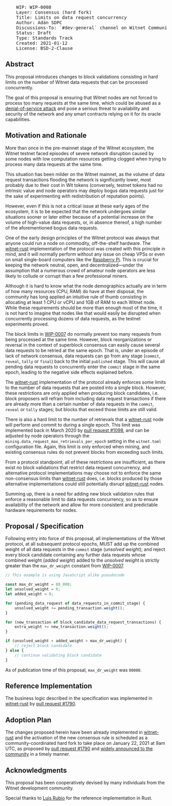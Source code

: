 <pre>
    WIP: WIP-0008
    Layer: Consensus (hard fork)
    Title: Limits on data request concurrency
    Author: Adán SDPC <adan@witnet.foundation>
    Discussions-To: `#dev-general` channel on Witnet Community's Discord server
    Status: Draft
    Type: Standards Track
    Created: 2021-01-12
    License: BSD-2-Clause
</pre>


## Abstract

This proposal introduces changes to block validations consisting in hard limits on the number of Witnet data requests that can be processed concurrently.

The goal of this proposal is ensuring that Witnet nodes are not forced to process too many requests at the same time, which could be abused as a [denial-of-service attack][DoS] and pose a serious threat to availability and security of the network and any smart contracts relying on it for its oracle capabilities. 


## Motivation and Rationale

More than once in the pre-mainnet stage of the Witnet ecosystem, the Witnet testnet faced episodes of severe network disruption caused by some nodes with low computation resources getting clogged when trying to process many data requests at the same time.

This situation has been milder on the Witnet mainnet, as the volume of data request transactions flooding the network is significantly lower, most probably due to their cost in Wit tokens (conversely, testnet tokens had no intrinsic value and node operators may deploy bogus data requests just for the sake of experimenting with redistribution of reputation points). 

However, even if this is not a critical issue at these early ages of the ecosystem, it is to be expected that the network undergoes similar situations sooner or later either because of a potential increase on the volume of high-value data requests, or, in absence thereof, a high number of the aforementioned bogus data requests.

One of the early design principles of the Witnet protocol was always that anyone could run a node on commodity, off-the-shelf hardware. The [witnet-rust] implementation of the protocol was created with this principle in mind, and it will normally perform without any issue on cheap VPSs or even on small single-board computers like the [Raspberry Pi][raspberrypi]. This is crucial for keeping the network neutral, open, and decentralized—under the assumption that a numerous crowd of amateur node operators are less likely to collude or corrupt than a few professional miners. 

Although it is hard to know what the node demographics actually are in term of how many resources (CPU, RAM) do have at their disposal, the community has long applied an intuitive rule of thumb consisting in allocating at least 1 CPU or vCPU and 1GB of RAM to each Witnet node. While these requirements should be more than enough most of the time, it is not hard to imagine that nodes like that would easily be disrupted when concurrently processing dozens of data requests, as the testnet experiments proved.

The block limits in [WIP-0007][wip-0007] do normally prevent too many requests from being processed at the same time. However, block reorganizations or reversal in the context of superblock consensus can easily cause several data requests to be retried at the same epoch. That is, under an episode of lack of network consensus, data requests can go from any stage (`commit`, `reveal`, `tally` or `final`) back to the initial `published` stage. This will cause all pending data requests to concurrently enter the `commit` stage in the same epoch, leading to the negative side effects explained before.

The [witnet-rust] implementation of the protocol already enforces some limits to the number of data requests that are posted into a single block. However, these restrictions are only applied when producing block candidates, i.e. block proposers will refrain from including data request transactions if there are already more than a certain number of data requests in the `commit`, `reveal` or `tally` stages; but blocks that exceed those limits are still valid.

There is also a hard limit to the number of retrievals that a [witnet-rust] node will perform and commit to during a single epoch. This limit was implemented back in March 2020 by [pull request #1098][pr1098], and can be adjusted by node operators through the `mining.data_request_max_retrievals_per_epoch` setting in the `witnet.toml` configuration file. Again, this limit is only enforced when mining, and existing consensus rules do not prevent blocks from exceeding such limits.

From a protocol standpoint, all of these restrictions are insufficient, as there exist no block validations that restrict data request concurrency, and alternative protocol implementations may choose not to enforce the same non-consensus limits than [witnet-rust] does, i.e. blocks produced by those alternative implementations could still potentially disrupt [witnet-rust] nodes.

Summing up, there is a need for adding new block validation rules that enforce a reasonable limit to data requests concurrency, so as to ensure availability of the network and allow for more consistent and predictable hardware requirements for nodes. 


## Proposal / Specification

Following entry into force of this proposal, all implementations of the Witnet protocol, at all subsequent protocol epochs, MUST add up the combined weight of all data requests in the `commit` stage (_unsolved weight_); and reject every block candidate containing any further data requests whose combined weight (_added weight_) added to the _unsolved weight_ is strictly greater than the `max_dr_weight` constant from [WIP-0007][wip-0007].  

```js
// This example is using JavaScript alike pseudocode

const max_dr_weight = 80_000;
let unsolved_weight = 0;
let added_weight = 0;

for (pending_data_request of data_requests_in_commit_stage) {
    unsolved_weight += pending_transaction.weight();
}

for (new_transaction of block_candidate_data_request_transactions) {
    extra_weight += new_transaction.weight();
}

if (unsolved_weight + added_weight > max_dr_weight) {
    // reject block candidate
} else {
    // continue validating block candidate
}
```

As of publication time of this proposal, `max_dr_weight` was `80000`.

## Reference Implementation

The business logic described in the specification was implemented in [witnet-rust] by [pull request #1790][pr1790].


## Adoption Plan

The changes proposed herein have been already implemented in [witnet-rust] and the activation of the new consensus rule is scheduled as a community-coordinated hard fork to take place on January 22, 2021 at 9am UTC, as proposed by [pull request #1790][pr1790] and [widely announced to the community][announcement] in a timely manner.

## Acknowledgments

This proposal has been cooperatively devised by many individuals from the Witnet development community.

Special thanks to [Luis Rubio][lrubiorod] for the reference implementation in Rust.


[DoS]: https://en.wikipedia.org/wiki/Denial-of-service_attack
[witnet-rust]: https://github.com/witnet-rust
[raspberrypi]: https://www.raspberrypi.org/
[wip-0007]: wip-0007.md
[pr1790]: https://github.com/witnet/witnet-rust/pull/1790
[announcement]: https://medium.com/witnet/introducing-witnet-1-1-the-biggest-network-upgrade-so-far-ecaae6b6945e
[pr1098]: https://github.com/witnet/witnet-rust/pull/1098
[lrubiorod]: https://github.com/lrubiorod